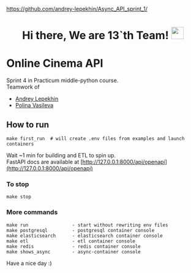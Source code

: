 https://github.com/andrey-lepekhin/Async_API_sprint_1/


<h1 align="center">Hi there, We are 13`th Team!
<img src="https://github.com/blackcater/blackcater/raw/main/images/Hi.gif" height="32"/></h1>

# Online Cinema API
Sprint 4 in Practicum middle-python course.  
Teamwork of
* [Andrey Lepekhin](https://github.com/andrey-lepekhin)
* [Polina Vasileva](https://github.com/Polinavas95)

## How to run
```
make first_run  # will create .env files from examples and launch containers
```
Wait ~1 min for building and ETL to spin up.  
FastAPI docs are available at [http://127.0.0.1:8000/api/openapi](http://127.0.0.1:8000/api/openapi)

### To stop
```
make stop
```

### More commands
```
make run                - start without rewriting env files
make postgresql         - postgresql container console
make elasticsearch      - elasticsearch container console
make etl                - etl container console
make redis              - redis container console
make shows_async        - async-container console
```


Have a nice day :)
